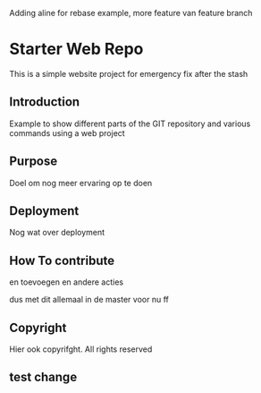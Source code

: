 Adding aline for rebase example, more feature van feature branch 
# Starter Web Repo

This is a simple website project for 
emergency fix after the stash

## Introduction
Example to show different parts of the GIT repository and various commands
using a web project



## Purpose
Doel om nog meer ervaring op te doen

## Deployment
Nog wat over deployment

## How To contribute

en toevoegen
en andere acties

dus met dit allemaal in de master voor nu ff



## Copyright
Hier ook copyrifght. All rights reserved

## test change